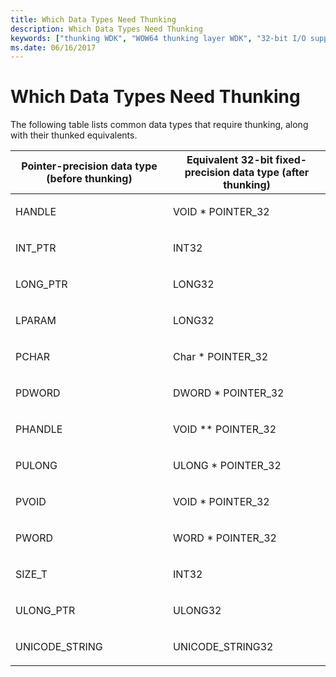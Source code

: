 ```yaml
---
title: Which Data Types Need Thunking
description: Which Data Types Need Thunking
keywords: ["thunking WDK", "WOW64 thunking layer WDK", "32-bit I/O support WDK 64-bit , thunking", "data types WDK 64-bit", "pointer precision WDK 64-bit", "fixed-precision data types WDK 64-bit"]
ms.date: 06/16/2017
---
```


# Which Data Types Need Thunking





The following table lists common data types that require thunking, along with their thunked equivalents.

<table>
<colgroup>
<col width="50%" />
<col width="50%" />
</colgroup>
<thead>
<tr class="header">
<th>Pointer-precision data type (before thunking)</th>
<th>Equivalent 32-bit fixed-precision data type (after thunking)</th>
</tr>
</thead>
<tbody>
<tr class="odd">
<td><p>HANDLE</p></td>
<td><p>VOID * POINTER_32</p></td>
</tr>
<tr class="even">
<td><p>INT_PTR</p></td>
<td><p>INT32</p></td>
</tr>
<tr class="odd">
<td><p>LONG_PTR</p></td>
<td><p>LONG32</p></td>
</tr>
<tr class="even">
<td><p>LPARAM</p></td>
<td><p>LONG32</p></td>
</tr>
<tr class="odd">
<td><p>PCHAR</p></td>
<td><p>Char * POINTER_32</p></td>
</tr>
<tr class="even">
<td><p>PDWORD</p></td>
<td><p>DWORD * POINTER_32</p></td>
</tr>
<tr class="odd">
<td><p>PHANDLE</p></td>
<td><p>VOID ** POINTER_32</p></td>
</tr>
<tr class="even">
<td><p>PULONG</p></td>
<td><p>ULONG * POINTER_32</p></td>
</tr>
<tr class="odd">
<td><p>PVOID</p></td>
<td><p>VOID * POINTER_32</p></td>
</tr>
<tr class="even">
<td><p>PWORD</p></td>
<td><p>WORD * POINTER_32</p></td>
</tr>
<tr class="odd">
<td><p>SIZE_T</p></td>
<td><p>INT32</p></td>
</tr>
<tr class="even">
<td><p>ULONG_PTR</p></td>
<td><p>ULONG32</p></td>
</tr>
<tr class="odd">
<td><p>UNICODE_STRING</p></td>
<td><p>UNICODE_STRING32</p></td>
</tr>
</tbody>
</table>

 

 

 




